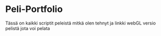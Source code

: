 # Peli-Portfolio
Tässä on kaikki scriptit peleistä mitkä olen tehnyt ja linkki webGL versio pelistä jota voi pelata
